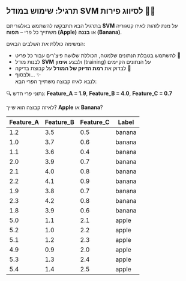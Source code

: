 ## תרגיל: שימוש במודל SVM לסיווג פירות 🍌🍎

בתרגיל הבא תתבקשו להשתמש באלגוריתם **SVM** על מנת לזהות לאיזו קטגוריה משתייך כל פרי – **תפוח (Apple)** או **בננה (Banana)**.

המשימה כוללת את השלבים הבאים:
- להשתמש בטבלת הנתונים שלמטה, הכוללת שלושה פיצ'רים עבור כל פריט 🍏
- לבנות מודל **SVM** ולבצע **אימון** (training) על הנתונים הקיימים
- לבדוק את **רמת הדיוק של המודל** על קבוצת בדיקה 🧪
- ולבסוף... ✨  
  לנבא לאיזו קבוצה משתייך הפרי הבא:

🔍 נתוני פרי חדש: **Feature_A = 1.9**, **Feature_B = 4.0**, **Feature_C = 0.7**  

לאיזה קבוצה הוא שייך?  **Apple** או **Banana**?

| Feature_A | Feature_B | Feature_C | Label   |
|-----------|-----------|-----------|---------|
| 1.2       | 3.5       | 0.5       | banana |
| 1.0       | 3.7       | 0.6       | banana |
| 1.1       | 3.6       | 0.4       | banana |
| 2.0       | 3.9       | 0.7       | banana |
| 2.1       | 4.0       | 0.8       | banana |
| 2.2       | 4.1       | 0.9       | banana |
| 1.9       | 3.8       | 0.7       | banana |
| 2.3       | 4.2       | 0.8       | banana |
| 1.8       | 3.9       | 0.6       | banana |
| 5.0       | 1.1       | 2.1       | apple  |
| 5.2       | 1.0       | 2.2       | apple  |
| 5.1       | 1.2       | 2.3       | apple  |
| 4.9       | 0.9       | 2.0       | apple  |
| 5.3       | 1.3       | 2.4       | apple  |
| 5.4       | 1.4       | 2.5       | apple  |

